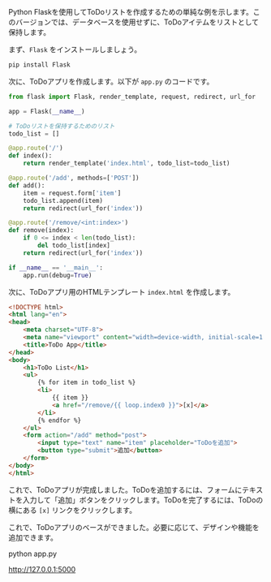 
Python Flaskを使用してToDoリストを作成するための単純な例を示します。このバージョンでは、データベースを使用せずに、ToDoアイテムをリストとして保持します。

まず、`Flask` をインストールしましょう。

```bash
pip install Flask
```

次に、ToDoアプリを作成します。以下が `app.py` のコードです。

```python
from flask import Flask, render_template, request, redirect, url_for

app = Flask(__name__)

# ToDoリストを保持するためのリスト
todo_list = []

@app.route('/')
def index():
    return render_template('index.html', todo_list=todo_list)

@app.route('/add', methods=['POST'])
def add():
    item = request.form['item']
    todo_list.append(item)
    return redirect(url_for('index'))

@app.route('/remove/<int:index>')
def remove(index):
    if 0 <= index < len(todo_list):
        del todo_list[index]
    return redirect(url_for('index'))

if __name__ == '__main__':
    app.run(debug=True)
```

次に、ToDoアプリ用のHTMLテンプレート `index.html` を作成します。

```html
<!DOCTYPE html>
<html lang="en">
<head>
    <meta charset="UTF-8">
    <meta name="viewport" content="width=device-width, initial-scale=1.0">
    <title>ToDo App</title>
</head>
<body>
    <h1>ToDo List</h1>
    <ul>
        {% for item in todo_list %}
        <li>
            {{ item }}
            <a href="/remove/{{ loop.index0 }}">[x]</a>
        </li>
        {% endfor %}
    </ul>
    <form action="/add" method="post">
        <input type="text" name="item" placeholder="ToDoを追加">
        <button type="submit">追加</button>
    </form>
</body>
</html>
```

これで、ToDoアプリが完成しました。ToDoを追加するには、フォームにテキストを入力して「追加」ボタンをクリックします。ToDoを完了するには、ToDoの横にある `[x]` リンクをクリックします。

これで、ToDoアプリのベースができました。必要に応じて、デザインや機能を追加できます。

python app.py

http://127.0.0.1:5000